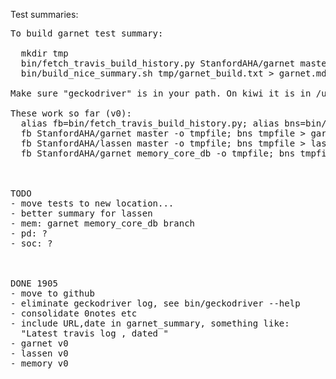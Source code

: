 Test summaries:






<pre>
To build garnet test summary:

  mkdir tmp
  bin/fetch_travis_build_history.py StanfordAHA/garnet master -o tmp/garnet_build.txt
  bin/build_nice_summary.sh tmp/garnet_build.txt > garnet.md

Make sure "geckodriver" is in your path. On kiwi it is in /usr/local/lib

These work so far (v0):
  alias fb=bin/fetch_travis_build_history.py; alias bns=bin/build_nice_summary.sh
  fb StanfordAHA/garnet master -o tmpfile; bns tmpfile > garnet.md
  fb StanfordAHA/lassen master -o tmpfile; bns tmpfile > lassen.md
  fb StanfordAHA/garnet memory_core_db -o tmpfile; bns tmpfile > memory.md WOOHOO!



TODO
- move tests to new location...
- better summary for lassen
- mem: garnet memory_core_db branch
- pd: ?
- soc: ?



DONE 1905
- move to github
- eliminate geckodriver log, see bin/geckodriver --help
- consolidate 0notes etc
- include URL,date in garnet_summary, something like:
  "Latest travis log <url>, dated <date>"
- garnet v0
- lassen v0
- memory v0
</pre>
